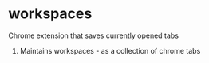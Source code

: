 # workspaces
Chrome extension that saves currently opened tabs

1. Maintains workspaces - as a collection of chrome tabs
